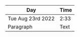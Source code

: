 | Day               | Time |
| ----------------- | ---- |
| Tue Aug 23rd 2022 | 2:33 |
| Paragraph         | Text |
